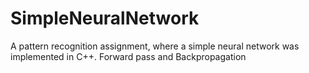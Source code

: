# SimpleNeuralNetwork
A pattern recognition assignment, where a simple neural network was implemented in C++. Forward pass and Backpropagation
